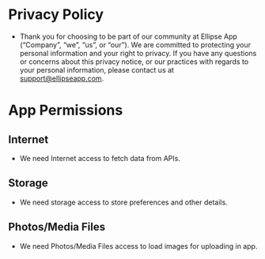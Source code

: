 # Privacy Policy
- Thank you for choosing to be part of our community at Ellipse App (“Company”, “we”, “us”, or “our”). We are committed to protecting your personal information and your right to privacy. If you have any questions or concerns about this privacy notice, or our practices with regards to your personal information, please contact us at support@ellipseapp.com.

# App Permissions
## Internet
- We need Internet access to fetch data from APIs. 
## Storage
- We need storage access to store preferences and other details.
## Photos/Media Files
- We need Photos/Media Files access to load images for uploading in app.
